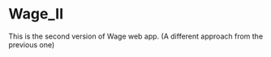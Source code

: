 # Wage_II

This is the second version of Wage web app. (A different approach from the previous one)
